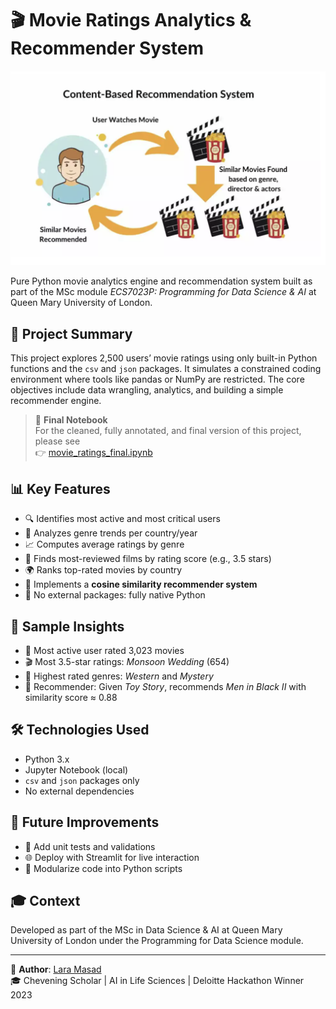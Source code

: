 # 🎬 Movie Ratings Analytics & Recommender System

![Project Preview](preview.png)

Pure Python movie analytics engine and recommendation system built as part of the MSc module *ECS7023P: Programming for Data Science & AI* at Queen Mary University of London.

## 🚀 Project Summary

This project explores 2,500 users’ movie ratings using only built-in Python functions and the `csv` and `json` packages. It simulates a constrained coding environment where tools like pandas or NumPy are restricted. The core objectives include data wrangling, analytics, and building a simple recommender engine.

> 📌 **Final Notebook**  
> For the cleaned, fully annotated, and final version of this project, please see  
> 👉 [movie_ratings_final.ipynb](./movie_ratings_final.ipynb)

## 📊 Key Features

- 🔍 Identifies most active and most critical users
- 📅 Analyzes genre trends per country/year
- 📈 Computes average ratings by genre
- 🎯 Finds most-reviewed films by rating score (e.g., 3.5 stars)
- 🌍 Ranks top-rated movies by country
- 🤖 Implements a **cosine similarity recommender system**
- 🧮 No external packages: fully native Python

## 🧠 Sample Insights

- 📌 Most active user rated 3,023 movies
- 🎬 Most 3.5-star ratings: *Monsoon Wedding* (654)
- 🎥 Highest rated genres: *Western* and *Mystery*
- 🤝 Recommender: Given *Toy Story*, recommends *Men in Black II* with similarity score ≈ 0.88

## 🛠 Technologies Used

- Python 3.x
- Jupyter Notebook (local)
- `csv` and `json` packages only
- No external dependencies

## 📌 Future Improvements

- 🧪 Add unit tests and validations
- 🌐 Deploy with Streamlit for live interaction
- 🧱 Modularize code into Python scripts

## 🎓 Context

Developed as part of the MSc in Data Science & AI at Queen Mary University of London under the Programming for Data Science module.

---

👤 **Author**: [Lara Masad](https://www.linkedin.com/in/laramasad)  
🎓 Chevening Scholar | AI in Life Sciences | Deloitte Hackathon Winner 2023
	